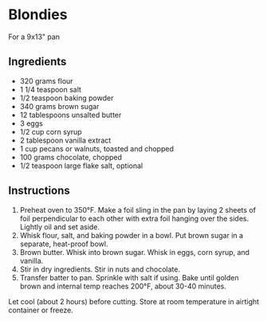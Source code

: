 # Blondies

For a 9x13" pan

## Ingredients

- 320 grams flour
- 1 1/4 teaspoon salt
- 1/2 teaspoon baking powder
- 340 grams brown sugar
- 12 tablespoons unsalted butter
- 3 eggs
- 1/2 cup corn syrup
- 2 tablespoon vanilla extract
- 1 cup pecans or walnuts, toasted and chopped
- 100 grams chocolate, chopped
- 1/2 teaspoon large flake salt, optional

## Instructions

1. Preheat oven to 350°F. Make a foil sling in the pan by laying 2 sheets of foil perpendicular to each other with extra foil hanging over the sides. Lightly oil and set aside.
2. Whisk flour, salt, and baking powder in a bowl. Put brown sugar in a separate, heat-proof bowl.
3. Brown butter. Whisk into brown sugar. Whisk in eggs, corn syrup, and vanilla.
4. Stir in dry ingredients. Stir in nuts and chocolate.
5. Transfer batter to pan. Sprinkle with salt if using. Bake until golden brown and internal temp reaches 200°F, about 30-40 minutes.

Let cool (about 2 hours) before cutting. Store at room temperature in airtight container or freeze.
